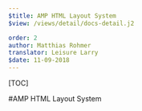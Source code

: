 ```yaml
---
$title: AMP HTML Layout System
$view: /views/detail/docs-detail.j2

order: 2
author: Matthias Rohmer
translator: Leisure Larry
$date: 11-09-2018
---
```


[TOC]

#AMP HTML Layout System

